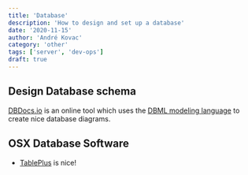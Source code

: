 ```yaml
---
title: 'Database'
description: 'How to design and set up a database'
date: '2020-11-15'
author: 'André Kovac'
category: 'other'
tags: ['server', 'dev-ops']
draft: true
---
```


## Design Database schema

[DBDocs.io](https://dbdocs.io/) is an online tool which uses the [DBML modeling language](https://www.dbml.org/docs/#index-definition) to create nice database diagrams.


## OSX Database Software

- [TablePlus](https://www.tableplus.io/) is nice!